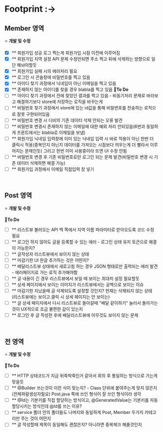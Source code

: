 # Footprint :->

## Member 영역 
⭐ **개발 및 수정**
- [x] **  회원가입 성공 로그 찍는게 회원가입 시점 이전에 이루어짐  
- [x] **  회원가입 지역 설정 API 문제 수정안되면 주소 찍고 뒤에 삭제하는 방향으로 일단 해놔야할듯
- [x] **  회원가입 실패 시의 에러처리 필요
- [x] **  로그인 시 콘솔창에 비밀번호를 찍고 있음
- [x] **  아이디 찾기 과정에서 닉네임이 아닌 이메일을 찍고 있음 
- [x] **  존재하지 않는 아이디를 찾을 경우 blabla를 찍고 있음
📍**To Do**
- [ ] **  아이디 찾기 과정에서 전에 찾았던 결과를 찍고 있음 - 비동기처리 문제로 바라보고 해결하기보다 store에 저장하는 로직을 바꾸는게 
- [ ] **  비밀번호 찾기 과정에서 store에 있는 id값을 통해 비밀번호를 전송하는 로직으로 잘못 구현되어있음
- [ ] **  비밀번호 변경 시 디비의 기존 데이터 삭제 안되는 오류 발견
- [ ] **  비밀번호 변경시 존재하지 않는 이메일에 대한 예외 처리 안되있음(6번과 동일하게 프론트에서는 blabla로 이메일을 보냄)
- [ ] **  회원가입 닉네임 입력창에 이미 있는 닉네임 입력 시 바로 적용이 아닌 한번 더 클릭시 적용(중복인지 아닌지 데이터를 가져오는 시점보다 띄우는게 더 빨라서 이루어지는 문제인듯) 그리고 한번 이미 사용중이라 뜨면 UI 수정 안됨
- [ ] **  비밀번호 변경 후 기존 비밀번호로만 로그인 되는 문제 발견(비밀번호 변경 시 기존 데이터 삭제하면 해결 가능)
- [ ] **  회원가입 과정에서 이메일 직접입력 창 넣기

<br>

## Post 영역 
⭐ **개발 및 수정**

📍**To Do**
- [ ] **  리스트뷰 불러오는 API 백 쪽에서 지역 이름 파라미터로 받아오도록 코드 수정 필요
- [ ] **  로그인 하지 않아도 글을 등록할 수 있는 에러 - 로그인 상태 유지 토큰으로 해결이 가능한지?
- [ ] **  글작성자 리스트뷰에서 보이지 않는 상태
- [ ] **  마감기한 UI 한글 추가하는 것은 어떤지?
- [ ] **  배달리스트뷰 상태에서 새로고침 하는 경우 JSON 형태로만 출력되는 에러 발견 - 에러페이지로 가는 로직 추가해야함
- [ ] **  글 내용이 긴 경우 리스트뷰에서 보일 때 보이는 최대치 설정 필요할듯
- [ ] **  상세 페이지에서 보이는 이미지가 리스트뷰에서는 공백으로 보이는 이슈
- [ ] **  마감기한 지났을때 글 삭제되도록 설정할 것인지? 현재는 삭제되지 않는 상태 (리스트뷰에는 보이고 클릭 시 상세 페이지는 안 보이는)
- [ ] **  글 상세 페이지에서 다시 리스트뷰로 돌아갈때 "배달 같이하기" 눌러서 돌아가는 것이 UX적으로 조금 불편한 감이 있는지
- [ ] **  로그인 후 글 작성한 후에 배달리스트뷰에 아무것도 보이지 않는 문제

<br>

## 전 영역 
⭐ **개발 및 수정**

📍**To Do**
- [ ] **  HTTP 상태코드가 지금 뒤죽박죽인거 같아서 회의 후 통일하는 방식으로 가는게 맞을듯
- [ ] **  @Builder 쓰는것이 이런 식이 맞는지? - Class 단위에 붙여주는게 맞지 않은지 (전체파람생성자필요)
          Post.java 쪽에 쓰인 형식이 잘 쓰인 형식이라 생각
- [ ] **  @Id는 기본키를 직접 할당하는 방식이고,
          @GeneratedValue는 기본키를 자동할당시키는 방식인데 @Id를 쓰는 이유?
- [ ] **  service 폴더 안의 폴더들도 나머지와 동일하게 Post, Member 두가지 카테고리만 주는 것이 어떤지
- [ ] **  글 작성할때 제목이 동일해도 괜찮은지? 아니라면 중복체크 해줄것인지

<br>

